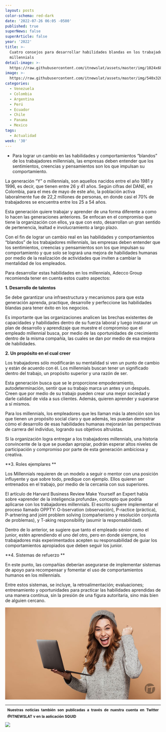 ```yaml
---
layout: posts
color-schema: red-dark
date: '2022-07-26 06:05 -0500'
published: true
superNews: false
superArticle: false
year: '2022'
title: >-
  Cuatro consejos para desarrollar habilidades blandas en los trabajadores
  millennials
detail-image: >-
  https://raw.githubusercontent.com/itnewslat/assets/master/img/1024x680/millenials-g.jpg
image: >-
  https://raw.githubusercontent.com/itnewslat/assets/master/img/540x320/millenials-p.jpg
categories:
  - Venezuela
  - Colombia
  - Argentina
  - Perú
  - Ecuador
  - Chile
  - Panama
  - Mexico
tags:
  - Actualidad
week: '30'
---
```

- Para lograr un cambio en las habilidades y comportamientos “blandos” de los trabajadores millennials, las empresas deben entender que los sentimientos, creencias y pensamientos son los que impulsan su comportamiento.

La generación “Y” o millennials, son aquellos nacidos entre el año 1981 y 1996, es decir, que tienen entre 26 y 41 años. Según cifras del DANE, en Colombia, para el mes de mayo de este año, la población activa laboralmente fue de 22,2 millones de personas, en donde casi el 70% de trabajadores se encuentra entre los 25 a 54 años.
 
Esta generación quiere trabajar y aprender de una forma diferente a como lo hacen las generaciones anteriores. Se enfocan en el compromiso que tiene la organización con ellos, ya que con esto, desarrollan un gran sentido de pertenencia, lealtad e involucramiento a largo plazo.
 
Con el fin de lograr un cambio real en las habilidades y comportamientos “blandos” de los trabajadores millennials, las empresas deben entender que los sentimientos, creencias y pensamientos son los que impulsan su comportamiento y que solo se logrará una mejora de habilidades humanas por medio de la realización de actividades que inviten a cambiar la mentalidad de los empleados.
 
Para desarrollar estas habilidades en los millennials, Adecco Group recomienda tener en cuenta estos cuatro aspectos:
 
**1. Desarrollo de talentos**
 
Se debe garantizar una infraestructura y mecanismos para que esta generación aprenda, practique, desarrolle y perfeccione las habilidades blandas para tener éxito en los negocios.  
 
Es importante que las organizaciones analicen las brechas existentes de capacidades y habilidades dentro de su fuerza laboral y luego instaurar un plan de desarrollo y aprendizaje que muestre el compromiso que el empleado millennial busca, por medio de las oportunidades de crecimiento dentro de la misma compañía, las cuales se dan por medio de esa mejora de habilidades.
 
**2. Un propósito en el cual creer**
 
Los trabajadores sólo modificarán su mentalidad si ven un punto de cambio y están de acuerdo con él. Los millennials buscan tener un significado dentro del trabajo, un propósito superior y una razón de ser. 
 
Esta generación busca que se le proporcione empoderamiento, autodeterminación, sentir que su trabajo marca un antes y un después. Creen que por medio de su trabajo pueden crear una mejor sociedad y darle calidad de vida a sus clientes. Además, quieren aprender y superarse a sí mismos.
 
Para los millennials, los empleadores que les llaman más la atención son los que tienen un propósito social claro y que además, les puedan demostrar cómo el desarrollo de esas habilidades humanas mejorarán las perspectivas de carrera del individuo, logrando sus objetivos altruistas.
 
Si la organización logra entregar a los trabajadores millennials, una historia convincente de la que se puedan apropiar, podrán esperar altos niveles de participación y compromiso por parte de esta generación ambiciosa y creativa.
 
**3. Roles ejemplares **
 
Los Millennials requieren de un modelo a seguir o mentor con una posición influyente y que sobre todo, predique con ejemplo.  Ellos quieren ser entrenados en el trabajo, por medio de la cercanía con sus superiores.
 
El artículo de Harvard Business Review Make Yourself an Expert habla sobre «aprender de la inteligencia profunda», concepto que podría aplicarse con los trabajadores millennials. El escrito sugiere implementar el proceso llamado OPPTY: O-bservation (observación), P-ractice (práctica), P-artnering and joint problem solving (compañerismo y resolución conjunta de problemas), y T-aking responsibility (asumir la responsabilidad).
 
Dentro de lo anterior, se sugiere que tanto el empleado sénior como el junior, estén aprendiendo el uno del otro, pero en donde siempre, los trabajadores más experimentados acepten su responsabilidad de guiar  los comportamientos apropiados que deben seguir los junior.
 
**4. Sistemas de refuerzo **
 
En este punto, las compañías deberían asegurarse de implementar sistemas de apoyo para recompensar y fomentar el uso de comportamientos humanos en los millennials.
 
Entre estos sistemas, se incluye, la retroalimentación; evaluaciones; entrenamiento y oportunidades para practicar las habilidades aprendidas de una manera continua, sin la presión de una figura autoritaria, sino más bien de alguien cercano. 

![](https://raw.githubusercontent.com/itnewslat/assets/master/img/540x320/millenials-p.jpg)

<table style="height: 42px;" width="569">
<tbody>
<tr>
<td style="text-align: justify;"><sub><strong>Nuestras noticias también son publicadas a través de nuestra cuenta en Twitter <a href="https://twitter.com/itnewslat?lang=es">@ITNEWSLAT</a> y en la aplicación <a href="https://squidapp.co/en/">SQUID</a></strong></sub></td>
</tr>
</tbody>
</table>

<img src="https://tracker.metricool.com/c3po.jpg?hash=56f88a41e39ab42c063cc51676587a04"/>